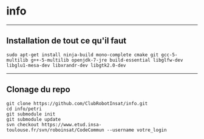 # info
------------
Installation de tout ce qu'il faut
------------

```sudo apt-get install ninja-build mono-complete cmake git gcc-5-multilib g++-5-multilib openjdk-7-jre build-essential libglfw-dev libglu1-mesa-dev libxrandr-dev libgtk2.0-dev```

------------
Clonage du repo
------------
```
git clone https://github.com/ClubRobotInsat/info.git
cd info/petri
git submodule init
git submodule update
svn checkout https://www.etud.insa-toulouse.fr/svn/roboinsat/CodeCommun --username votre_login
```
